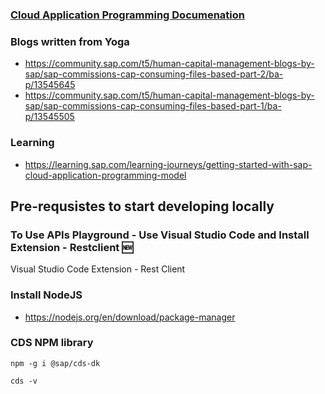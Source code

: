 

### [Cloud Application Programming Documenation](https://cap.cloud.sap)


### Blogs written from Yoga

* https://community.sap.com/t5/human-capital-management-blogs-by-sap/sap-commissions-cap-consuming-files-based-part-2/ba-p/13545645
* https://community.sap.com/t5/human-capital-management-blogs-by-sap/sap-commissions-cap-consuming-files-based-part-1/ba-p/13545505 


### Learning
* https://learning.sap.com/learning-journeys/getting-started-with-sap-cloud-application-programming-model


## Pre-requsistes to start developing locally

### To Use APIs Playground - Use Visual Studio Code and Install Extension - Restclient 🆕
Visual Studio Code
Extension - Rest Client

### Install NodeJS 
* https://nodejs.org/en/download/package-manager

### CDS NPM library
```
npm -g i @sap/cds-dk

cds -v
```
